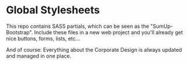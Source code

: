 Global Stylesheets
=================

This repo contains SASS partials, which can be seen as the "SumUp-Bootstrap". Include these files in a new web project and you'll already get nice buttons, forms, lists, etc... 

And of course: Everything about the Corporate Design is always updated and managed in one place.
